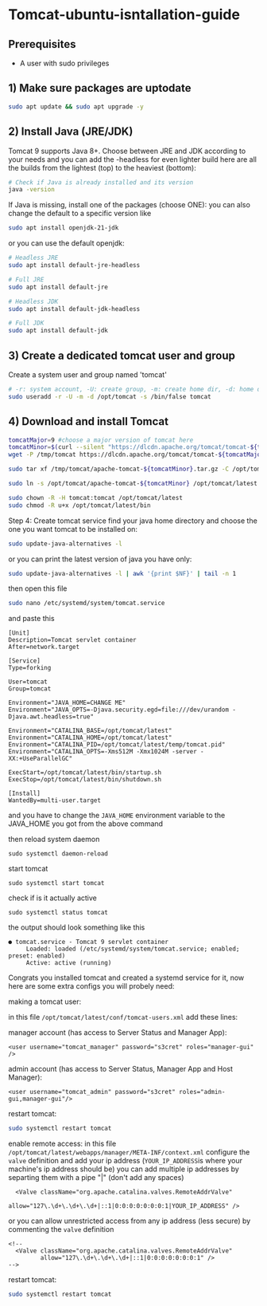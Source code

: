 # Tomcat-ubuntu-isntallation-guide

## Prerequisites
- A user with sudo privileges


## 1) Make sure packages are uptodate 

```bash
sudo apt update && sudo apt upgrade -y
```

## 2) Install Java (JRE/JDK)
Tomcat 9 supports Java 8+. Choose between JRE and JDK according to your needs and you can add the -headless for even lighter build
here are all the builds from the lightest (top) to the heaviest (bottom):

```bash
# Check if Java is already installed and its version
java -version
```

If Java is missing, install one of the packages (choose ONE):
you can also change the default to a specific version like 
```bash
sudo apt install openjdk-21-jdk
```
or you can use the default openjdk:
```bash
# Headless JRE
sudo apt install default-jre-headless

# Full JRE
sudo apt install default-jre

# Headless JDK
sudo apt install default-jdk-headless

# Full JDK
sudo apt install default-jdk
```


## 3) Create a dedicated tomcat user and group
Create a system user and group named 'tomcat'
```bash
# -r: system account, -U: create group, -m: create home dir, -d: home dir, -s: shell
sudo useradd -r -U -m -d /opt/tomcat -s /bin/false tomcat
```

## 4) Download and install Tomcat

```bash
tomcatMajor=9 #choose a major version of tomcat here
tomcatMinor=$(curl --silent "https://dlcdn.apache.org/tomcat/tomcat-${tomcatMajor}/" | grep -oP "v${tomcatMajor}\.\d+\.\d+" | sort -V | tail -n 1 | sed 's/^v//')
wget -P /tmp/tomcat https://dlcdn.apache.org/tomcat/tomcat-${tomcatMajor}/v${tomcatMinor}/bin/apache-tomcat-${tomcatMinor}.tar.gz
```

```bash
sudo tar xf /tmp/tomcat/apache-tomcat-${tomcatMinor}.tar.gz -C /opt/tomcat
```


```bash
sudo ln -s /opt/tomcat/apache-tomcat-${tomcatMinor} /opt/tomcat/latest
```


```bash
sudo chown -R -H tomcat:tomcat /opt/tomcat/latest
sudo chmod -R u+x /opt/tomcat/latest/bin
```

Step 4: Create tomcat service
find your java home directory and choose the one you want tomcat to be installed on:
```bash
sudo update-java-alternatives -l
```
or you can print the latest version of java you have only:
```bash
sudo update-java-alternatives -l | awk '{print $NF}' | tail -n 1
```
then open this file 
```bash
sudo nano /etc/systemd/system/tomcat.service
```
and paste this
```/etc/systemd/system/tomcat.service
[Unit]
Description=Tomcat servlet container
After=network.target

[Service]
Type=forking

User=tomcat
Group=tomcat

Environment="JAVA_HOME=CHANGE ME"
Environment="JAVA_OPTS=-Djava.security.egd=file:///dev/urandom -Djava.awt.headless=true"

Environment="CATALINA_BASE=/opt/tomcat/latest"
Environment="CATALINA_HOME=/opt/tomcat/latest"
Environment="CATALINA_PID=/opt/tomcat/latest/temp/tomcat.pid"
Environment="CATALINA_OPTS=-Xms512M -Xmx1024M -server -XX:+UseParallelGC"

ExecStart=/opt/tomcat/latest/bin/startup.sh
ExecStop=/opt/tomcat/latest/bin/shutdown.sh

[Install]
WantedBy=multi-user.target
```
and you have to change the ```JAVA_HOME``` environment variable to the JAVA_HOME you got from the above command


then reload system daemon
```
sudo systemctl daemon-reload
```
start tomcat
```
sudo systemctl start tomcat
```
check if is it actually active
```
sudo systemctl status tomcat
```
the output should look something like this 
```
● tomcat.service - Tomcat 9 servlet container
     Loaded: loaded (/etc/systemd/system/tomcat.service; enabled; preset: enabled)
     Active: active (running) 
```
Congrats you installed tomcat and created a systemd service for it, now here are some extra configs you will probely need:

making a tomcat user:

in this file  ```/opt/tomcat/latest/conf/tomcat-users.xml```  add these lines:

manager account (has access to Server Status and Manager App):
```
<user username="tomcat_manager" password="s3cret" roles="manager-gui" />
```
admin account (has access to Server Status, Manager App and Host Manager):
```
<user username="tomcat_admin" password="s3cret" roles="admin-gui,manager-gui"/>
```

restart tomcat:
```bash
sudo systemctl restart tomcat
```

enable remote access:
in this file ```/opt/tomcat/latest/webapps/manager/META-INF/context.xml``` configure the ```valve``` definition
and add your ip address (```YOUR_IP_ADDRESS```is where your machine's ip address should be)
you can add multiple ip addresses by separting them with a pipe "|" (don't add any spaces)
```
  <Valve className="org.apache.catalina.valves.RemoteAddrValve"
         allow="127\.\d+\.\d+\.\d+|::1|0:0:0:0:0:0:0:1|YOUR_IP_ADDRESS" />
```
or you can allow unrestricted access from any ip address (less secure) by commenting the ```valve``` definition
```
<!--
  <Valve className="org.apache.catalina.valves.RemoteAddrValve"
         allow="127\.\d+\.\d+\.\d+|::1|0:0:0:0:0:0:0:1" />
-->
```


restart tomcat:
```bash
sudo systemctl restart tomcat
```
